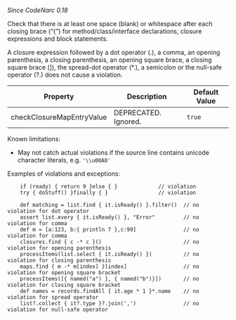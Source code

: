 *Since CodeNarc 0.18*

Check that there is at least one space (blank) or whitespace after each
closing brace (“{”) for method/class/interface declarations, closure
expressions and block statements.

A closure expression followed by a dot operator (.), a comma, an opening
parenthesis, a closing parenthesis, an opening square brace, a closing
square brace (\]), the spread-dot operator (\*.), a semicolon or the
null-safe operator (?.) does not cause a violation.

<table>
<thead>
<tr class="header">
<th>Property</th>
<th>Description</th>
<th>Default Value</th>
</tr>
</thead>
<tbody>
<tr class="odd">
<td>checkClosureMapEntryValue</td>
<td>DEPRECATED. Ignored.</td>
<td><code>true</code></td>
</tr>
</tbody>
</table>

Known limitations:

-   May not catch actual violations if the source line contains unicode
    character literals, e.g. `'\\u00A0'`

Examples of violations and exceptions:

        if (ready) { return 9 }else { }             // violation
        try { doStuff() }finally { }                // violation

        def matching = list.find { it.isReady() }.filter()  // no violation for dot operator
        assert list.every { it.isReady() }, "Error"         // no violation for comma
        def m = [a:123, b:{ println 7 },c:99]               // no violation for comma
        closures.find { c -* c }()                          // no violation for opening parenthesis
        processItems(list.select { it.isReady() })          // no violation for closing parenthesis
        maps.find { m -* m[index] }[index]                  // no violation for opening square bracket
        processItems([{ named("a") }, { named("b")}])       // no violation for closing square bracket
        def names = records.findAll { it.age * 1 }*.name    // no violation for spread operator
        list?.collect { it?.type }?.join(',')               // no violation for null-safe operator
